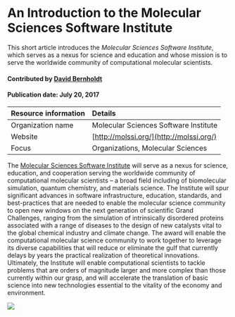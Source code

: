 # An Introduction to the Molecular Sciences Software Institute
<!-- deck text start --> 
This short article introduces the *Molecular Sciences Software Institute*, which serves as a nexus for science and education and whose mission is to serve the worldwide community of computational molecular scientists.
<!-- deck text end --> 

#### Contributed by [David Bernholdt](http://github.com/bernhold)
#### Publication date: July 20, 2017

Resource information | Details 
:--- | :--- 
Organization name | Molecular Sciences Software Institute
Website | [http://molssi.org/](http://molssi.org/)
Focus | Organizations, Molecular Sciences


The [Molecular Sciences Software Institute](http://molssi.org/) will serve as a nexus for science, education, and cooperation serving the worldwide community of computational molecular scientists – a broad field including of biomolecular simulation, quantum chemistry, and materials science. The Institute will spur significant advances in software infrastructure, education, standards, and best-practices that are needed to enable the molecular science community to open new windows on the next generation of scientific Grand Challenges, ranging from the simulation of intrinsically disordered proteins associated with a range of diseases to the design of new catalysts vital to the global chemical industry and climate change. The award will enable the computational molecular science community to work together to leverage its diverse capabilities that will reduce or eliminate the gulf that currently delays by years the practical realization of theoretical innovations. Ultimately, the Institute will enable computational scientists to tackle problems that are orders of magnitude larger and more complex than those currently within our grasp, and will accelerate the translation of basic science into new technologies essential to the vitality of the economy and environment.

<img src='https://github.com/betterscientificsoftware/images/raw/master/MolSSI-Logo.jpg' class='logo' />

<!---
Publish: yes
Topics: Projects and organizations
Pinned: no
RSS update: 2017-07-20
--->
